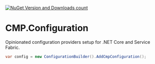 [![NuGet Version and Downloads count](https://buildstats.info/nuget/CMP.ServiceFabric.Configuration?includePreReleases=true)](https://www.nuget.org/packages/CMP.ServiceFabric.Configuration/)

# CMP.Configuration
Opinionated configuration providers setup for .NET Core and Service Fabric.


```csharp
var config = new ConfigurationBuilder().AddCmpConfiguration();
```
